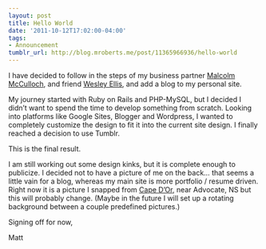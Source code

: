 ```yaml
---
layout: post
title: Hello World
date: '2011-10-12T17:02:00-04:00'
tags:
- Announcement
tumblr_url: http://blog.mroberts.me/post/11365966936/hello-world
---
```

 
I have decided to follow in the steps of my business partner [Malcolm McCulloch](http://malcolmm.cc/), and friend [Wesley Ellis](http://blog.tahnok.me/), and add a blog to my personal site.

My journey started with Ruby on Rails and PHP-MySQL, but I decided I didn’t want to spend the time to develop something from scratch. Looking into platforms like Google Sites, Blogger and Wordpress, I wanted to completely customize the design to fit it into the current site design. I finally reached a decision to use Tumblr.

This is the final result.

I am still working out some design kinks, but it is complete enough to publicize. I decided not to have a picture of me on the back… that seems a little vain for a blog, whereas my main site is more portfolio / resume driven. Right now it is a picture I snapped from [Cape D’Or](http://www.capedor.ca/), near Advocate, NS but this will probably change. (Maybe in the future I will set up a rotating background between a couple predefined pictures.)

Signing off for now,

Matt
